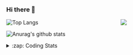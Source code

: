 ### Hi there 👋

<!--
**tao8687/tao8687** is a ✨ _special_ ✨ repository because its `README.md` (this file) appears on your GitHub profile.

Here are some ideas to get you started:

- 🔭 I’m currently working on ...
- 🌱 I’m currently learning ...
- 👯 I’m looking to collaborate on ...
- 🤔 I’m looking for help with ...
- 💬 Ask me about ...
- 📫 How to reach me: ...
- 😄 Pronouns: ...
- ⚡ Fun fact: ...
-->

<img align='right' src="https://media.giphy.com/media/M9gbBd9nbDrOTu1Mqx/giphy.gif" width="200">

  
![Top Langs](https://github-readme-stats.vercel.app/api/top-langs/?username=tao8687&layout=compact&title_color=23238E&text_color=A67D3D)

![Anurag's github stats](https://github-readme-stats.vercel.app/api?username=tao8687&show_icons=true&&text_color=A67D3D&title_color=23238E&show_icons=false&count_private=true&hide=stars)

<details>
  <summary>:zap: Coding Stats</summary>
  <b>
<!--START_SECTION:waka-->
![Code Time](http://img.shields.io/badge/Code%20Time-0%20secs-blue)

![Profile Views](http://img.shields.io/badge/Profile%20Views-0-blue)

**🐱 My GitHub Data** 

> 🏆 198 Contributions in the Year 2022
 > 
> 📦 1.4 MB Used in GitHub's Storage 
 > 
> 🚫 Not Opted to Hire
 > 
> 📜 55 Public Repositories 
 > 
> 🔑 27 Private Repositories  
 > 
**I'm an Early 🐤** 

```text
🌞 Morning    118 commits    ███████████████████░░░░░░   78.15% 
🌆 Daytime    14 commits     ██░░░░░░░░░░░░░░░░░░░░░░░   9.27% 
🌃 Evening    19 commits     ███░░░░░░░░░░░░░░░░░░░░░░   12.58% 
🌙 Night      0 commits      ░░░░░░░░░░░░░░░░░░░░░░░░░   0.0%

```
📅 **I'm Most Productive on Monday** 

```text
Monday       35 commits     █████░░░░░░░░░░░░░░░░░░░░   23.18% 
Tuesday      23 commits     ███░░░░░░░░░░░░░░░░░░░░░░   15.23% 
Wednesday    23 commits     ███░░░░░░░░░░░░░░░░░░░░░░   15.23% 
Thursday     17 commits     ██░░░░░░░░░░░░░░░░░░░░░░░   11.26% 
Friday       24 commits     ████░░░░░░░░░░░░░░░░░░░░░   15.89% 
Saturday     15 commits     ██░░░░░░░░░░░░░░░░░░░░░░░   9.93% 
Sunday       14 commits     ██░░░░░░░░░░░░░░░░░░░░░░░   9.27%

```


📊 **This Week I Spent My Time On** 

```text
⌚︎ Time Zone: Asia/Shanghai

💬 Programming Languages: 
C                        14 hrs 13 mins      ██████████████░░░░░░░░░░░   59.2% 
C++                      4 hrs 48 mins       █████░░░░░░░░░░░░░░░░░░░░   20.02% 
Makefile                 1 hr 39 mins        █░░░░░░░░░░░░░░░░░░░░░░░░   6.89% 
Text                     1 hr 38 mins        █░░░░░░░░░░░░░░░░░░░░░░░░   6.8% 
Markdown                 1 hr 27 mins        █░░░░░░░░░░░░░░░░░░░░░░░░   6.09%

🔥 Editors: 
VS Code                  24 hrs 1 min        █████████████████████████   100.0%

🐱‍💻 Projects: 
vc0768                   8 hrs 27 mins       ████████░░░░░░░░░░░░░░░░░   35.19% 
drv_v7                   3 hrs 27 mins       ███░░░░░░░░░░░░░░░░░░░░░░   14.41% 
VC0768_SDK_V3.0.0.18.3   3 hrs 10 mins       ███░░░░░░░░░░░░░░░░░░░░░░   13.2% 
samples                  2 hrs 57 mins       ███░░░░░░░░░░░░░░░░░░░░░░   12.35% 
external                 2 hrs 45 mins       ██░░░░░░░░░░░░░░░░░░░░░░░   11.46%

💻 Operating System: 
Linux                    24 hrs 1 min        █████████████████████████   100.0%

```

**I Mostly Code in Python** 

```text
Python                   9 repos             ███████░░░░░░░░░░░░░░░░░░   30.0% 
C                        7 repos             █████░░░░░░░░░░░░░░░░░░░░   23.33% 
C++                      6 repos             █████░░░░░░░░░░░░░░░░░░░░   20.0% 
Shell                    2 repos             █░░░░░░░░░░░░░░░░░░░░░░░░   6.67% 
JavaScript               2 repos             █░░░░░░░░░░░░░░░░░░░░░░░░   6.67%

```


**Timeline**

![Chart not found](https://raw.githubusercontent.com/tao8687/tao8687/master/charts/bar_graph.png) 


 Last Updated on 16/07/2022 02:05:57 UTC
<!--END_SECTION:waka-->
</details>
